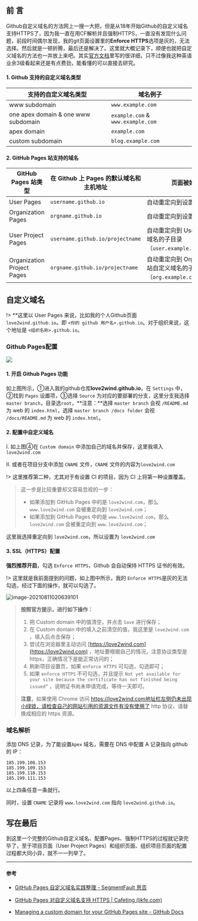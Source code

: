 ## 前 言

Github自定义域名的方法网上一搜一大把，但是从18年开始Github的自定义域名支持HTTPS了，因为我一直在用CF解析并且强制HTTPS，一直没有发现什么问题，前段时间偶尔发现，我的git页面设置里的**Enforce HTTPS**选项是灰的，无法选择。然后就是一顿折腾，最后还是解决了。这里就大概记录下，顺便也就把自定义域名的方法也一并放上来吧。其实[官方文档](https://docs.github.com/en/pages/configuring-a-custom-domain-for-your-github-pages-site/managing-a-custom-domain-for-your-github-pages-site)里写的很详细，只不过像我这种英语业余3级看起来还是有点费劲，能看懂的可以直接去研究。

#### 1. Github 支持的自定义域名类型

| 支持的自定义域名类型                | 域名例子                          |
| ----------------------------------- | --------------------------------- |
| www subdomain                       | `www.example.com`                 |
| one apex domain & one www subdomain | `example.com` & `www.example.com` |
| apex domain                         | `example.com`                     |
| custom subdomain                    | `blog.example.com`                |

#### 2. GitHub Pages 站支持的域名

| GitHub Pages 站类型        | 在 Github 上 Pages 的默认域名和主机地址 | 页面被如何重定向                                             | 自定义域名举例        |
| -------------------------- | --------------------------------------- | ------------------------------------------------------------ | --------------------- |
| User Pages                 | `username.github.io`                    | 自动重定向到设置的自定义域名                                 | `user.example.com`    |
| Organization Pages         | `orgname.github.io`                     | 自动重定向到设置的自定义域名                                 | `org.example.com`     |
| User Project Pages         | `username.github.io/projectname`        | 自动重定向到 User Pages 站自定义域名的子目录（`user.example.com/projectname`） | `project.example.com` |
| Organization Project Pages | `orgname.github.io/projectname`         | 自动重定向到 Organization Pages 站自定义域名的子目录（`org.example.com/projectname`） | `project.example.com` |

## 自定义域名

!> **这里以 User Pages 来说，比如我的个人Github页面`love2wind.github.io`。即 `<你的 github 用户名>.github.io`。对于组织来说，这个地址是 `<组织名称>.github.io`。

### Github Pages配置

![](https://cdn.jsdelivr.net/gh/love2wind/cloudimg/img/Snipaste_2021-08-11_01-23-32.jpg)

#### 1. 开启 Github Pages 功能

如上图所示，①进入我的github仓库**love2wind.github.io**，在 `Settings` 中，②找到 `Pages` 设置项，③选择 `Source` 为对应的要部署的分支，这里分支我选择`master branch`，目录选`root`，**注意：**选择 `master branch` 会视 `/README.md` 为 web 的 `index.html`，选择 `master branch /docs folder` 会视 `/docs/README.md` 为 web 的 `index.html`。

#### 2. 配置中自定义域名

Ⅰ. 如上图④在 `Custom domain` 中添加自己的域名并保存，这里我填入`love2wind.com`

Ⅱ. 或者在项目分支中添加 `CNAME` 文件，`CNAME` 文件的内容为`love2wind.com`

!> 这里推荐第二种，尤其对于有设置 CI 的项目，因为 CI 上将第一种设置覆盖。

> 这一步是比较重要却又容易忽视的一步：
>
> - 如果添加到 GitHub Pages 中的是 `love2wind.com`，那么 `www.love2wind.com` 会被重定向到 `love2wind.com`；
> - 如果添加到 GitHub Pages 中的是 `www.love2wind.com`，那么 `love2wind.com` 会被重定向到 `www.love2wind.com`；

这里我选择重定向到 `love2wind.com`，所以设置为 `love2wind.com`

#### 3. SSL（HTTPS）配置

**强烈推荐开启**，勾选 `Enforce HTTPS`，Github 会自动保持 HTTPS 证书的有效。

!> 这里就是我前面提到的问题，如上图中所示，我的 `Enforce HTTPS`是灰的无法勾选，经过下面的操作，就可以勾选了。

![image-20210811020639101](https://cdn.jsdelivr.net/gh/love2wind/cloudimg/img/image-20210811020639101.png)

> **按照官方提示，进行如下操作：**
>
> 1.  把 Custom domain 中的值清空，并点击 `Save` 进行保存；
> 2.  在 Custom domain 中的填入之前清空的值，我这里是 `love2wind.com` ，填入后点击保存；
> 3.  尝试在浏览器里主动访问 [https://love2wind.com](https://love2wind.com) ，地址要根据自己的情况，注意协议类型是 https，正确情况下是能正常访问的；
> 4.  刷新项目设置页，如果 `enforce HTTPS` 可勾选，勾选即可；
> 5.  如果 `enforce HTTPS` 不可勾选，并且提示 `Not yet available for your site because the certificate has not finished being issued”` ，说明证书尚未申请完成，等待一天即可。
>
> **注意**，如果使用 Chrome 访问 https://love2wind.com地址栏左侧仍未出现小绿锁，请检查自己的网站引用的资源文件有没有使用了 http 协议，请替换成相应的 https 资源。

### 域名解析

添加 DNS 记录，为了能设置`Apex` 域名，需要在 DNS 中配置 A 记录指向 github 的 IP：

```accesslog
185.199.108.153
185.199.109.153
185.199.110.153
185.199.111.153
```

以上四条任意一条就行。

同时，设置 `CNAME` 记录将 `www.love2wind.com` 指向 `love2wind.github.io`。

## 写在最后

到这里一个完整的Github自定义域名、配置Pages、强制HTTPS的过程就记录完毕了，至于项目页面（User Project Pages）和组织页面、组织项目页面的配置过程都大同小异，就不一一列举了。

---

#### 参考

- [GitHub Pages 自定义域名实践整理 - SegmentFault 思否](https://segmentfault.com/a/1190000018038675)

- [GitHub Pages 对自定义域名支持 HTTPS | Cafeting (likfe.com)](https://likfe.com/2018/05/03/github-pages-custom-domains-support-https/)

- [Managing a custom domain for your GitHub Pages site - GitHub Docs](https://docs.github.com/en/pages/configuring-a-custom-domain-for-your-github-pages-site/managing-a-custom-domain-for-your-github-pages-site)